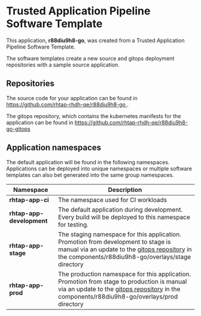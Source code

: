 # Trusted Application Pipeline Software Template

This application, **r88diu9h8-go**, was created from a Trusted Application Pipeline Software Template.

The software templates create a new source and gitops deployment repositories with a sample source application. 

## Repositories

The source code for your application can be found in [https://github.com/rhtap-rhdh-qe/r88diu9h8-go ](https://github.com/rhtap-rhdh-qe/r88diu9h8-go ).
 
The gitops repository, which contains the kubernetes manifests for the application can be found in 
[https://github.com/rhtap-rhdh-qe/r88diu9h8-go-gitops ](https://github.com/rhtap-rhdh-qe/r88diu9h8-go-gitops ) 

## Application namespaces 

The default application will be found in the following namespaces. Applications can be deployed into unique namespaces or multiple software templates can also bet generated into the same group namespaces.  

|  Namespace   |  Description   |  
| -------- | -------- |
| **rhtap-app-ci** | The namespace used for CI workloads |
| **rhtap-app-development** | The default application during development. Every build will be deployed to this namespace for testing. |
| **rhtap-app-stage** | The staging namespace for this application. Promotion from development to stage is manual via an update to the [gitops repository](https://github.com/rhtap-rhdh-qe/r88diu9h8-go-gitops ) in the components/r88diu9h8-go/overlays/stage directory |
| **rhtap-app-prod** | The production namespace for this application. Promotion from stage to production is manual via an update to the [gitops repository](https://github.com/rhtap-rhdh-qe/r88diu9h8-go-gitops ) in the components/r88diu9h8-go/overlays/prod directory |